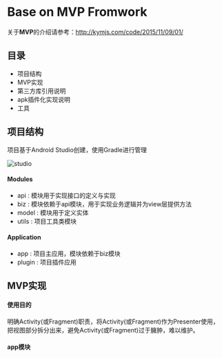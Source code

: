 # Base on MVP Fromwork

关于**MVP**的介绍请参考：<http://kymjs.com/code/2015/11/09/01/>


## 目录
* 项目结构
* MVP实现
* 第三方库引用说明
* apk插件化实现说明
* 工具


## 项目结构
项目基于Android Studio创建，使用Gradle进行管理

![studio](http://7xlay8.com2.z0.glb.qiniucdn.com/QQ20151127-0.png)

#### Modules

- api	: 模块用于实现接口的定义与实现
- biz	: 模块依赖于api模块，用于实现业务逻辑并为view层提供方法
- model	: 模块用于定义实体
- utils	: 项目工具类模块

#### Application

- app	 	: 项目主应用，模块依赖于biz模块
- plugin	: 项目插件应用



## MVP实现

#### 使用目的

明确Activity(或Fragment)职责，将Activity(或Fragment)作为Presenter使用，把视图部分拆分出来，避免Activity(或Fragment)过于臃肿，难以维护。

#### app模块

